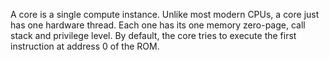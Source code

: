 A core is a single compute instance. Unlike most modern CPUs, a core just has one hardware thread. Each one has its one memory zero-page, call stack and privilege level.
By default, the core tries to execute the first instruction at address 0 of the ROM.